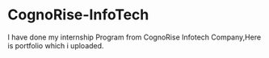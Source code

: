 # CognoRise-InfoTech
I have done my internship Program from CognoRise Infotech Company,Here is portfolio which i uploaded.
